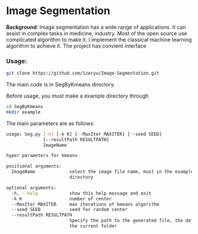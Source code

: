 # **Image Segmentation**

**Background**: Image segmentation has a wide range of applications. It can assist in complex tasks in medicine, industry. Most of the open source use complicated algorithm to make it. I implement the classical machine learning algorithm to achieve it. The project has convient interface  

### Usage: 

```bash
git clone https://github.com/1zeryu/Image-Segmentation.git
```

The main code is in SegByKmeans directory. 

Before usage, you must make a example directory through

```bash
cd SegByKmeans
mkdir example
```

The main parameters are as follows:

```bash
usage: Seg.py [-h] [-k K] [--MaxIter MAXITER] [--seed SEED]
              [--resultPath RESULTPATH]
              ImageName

hyper parameters for kmeans

positional arguments:
  ImageName             select the image file name, must in the example
                        directory

optional arguments:
  -h, --help            show this help message and exit
  -k K                  number of center
  --MaxIter MAXITER     max iterations of kmeans algorithm
  --seed SEED           seed for random center
  --resultPath RESULTPATH
                        Specify the path to the generated file, the default is
                        the current folder
```

